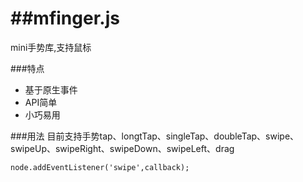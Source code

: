##mfinger.js
===========

mini手势库,支持鼠标

###特点

- 基于原生事件
- API简单
- 小巧易用

###用法
目前支持手势tap、longtTap、singleTap、doubleTap、swipe、swipeUp、swipeRight、swipeDown、swipeLeft、drag

	node.addEventListener('swipe',callback);